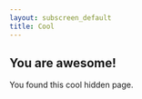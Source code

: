 ```yaml
---
layout: subscreen_default
title: Cool
---
```


## You are awesome!

You found this cool hidden page.
